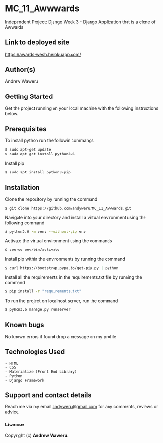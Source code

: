 # MC_11_Awwwards
Independent Project: Django Week 3 - Django Application that is a clone of Awwards

## Link to deployed site
https://awards-wesh.herokuapp.com/

## Author(s)
Andrew Waweru

## Getting Started
Get the project running on your local machine with the following instructions below.

## Prerequisites
To install python run the followin commangs

```sh
$ sudo apt-get update
$ sudo apt-get install python3.6
```

Install pip

```sh
$ sudo apt install python3-pip
```

## Installation
Clone the repository by running the command

```sh
$ git clone https://github.com/andyweru/MC_11_Awwwards.git
```

Navigate into your directory and install a virtual environment using the following command

```sh
$ python3.6 -m venv --without-pip env
```

Activate the virtual environment using the commands

```sh
$ source env/bin/activate
```

Install pip within the environments by running the command


```sh
$ curl https://bootstrap.pypa.io/get-pip.py | python
```

Install all the requirements in the requirements.txt file by running the command

```sh
$ pip install -r "requirements.txt"
```

To run the project on localhost server, run the command

```sh
$ pyhon3.6 manage.py runserver
```

## Known bugs

No known errors if found drop a message on my profile ​

## Technologies Used

    - HTML
    - CSS
    - Materialize (Front End Library)
    - Python
    - Django Framework


## Support and contact details
Reach me via my email andyweru@gmail.com for any comments, reviews or advice.
​
### License
Copyright (c) **Andrew Waweru.**
